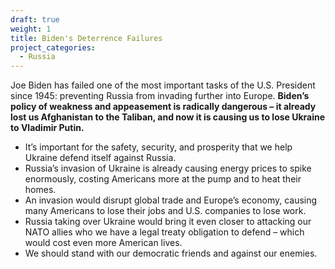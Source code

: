 ```yaml
---
draft: true
weight: 1
title: Biden's Deterrence Failures
project_categories:
  - Russia
---
```

Joe Biden has failed one of the most important tasks of the U.S. President since 1945: preventing Russia from invading further into Europe. **Biden’s policy of weakness and appeasement is radically dangerous – it already lost us Afghanistan to the Taliban, and now it is causing us to lose Ukraine to Vladimir Putin.**   

* It’s important for the safety, security, and prosperity that we help Ukraine defend itself against Russia.   
* Russia’s invasion of Ukraine is already causing energy prices to spike enormously, costing Americans more at the pump and to heat their homes.  
* An invasion would disrupt global trade and Europe’s economy, causing many Americans to lose their jobs and U.S. companies to lose work.   
* Russia taking over Ukraine would bring it even closer to attacking our NATO allies who we have a legal treaty obligation to defend – which would cost even more American lives.   
* We should stand with our democratic friends and against our enemies.
